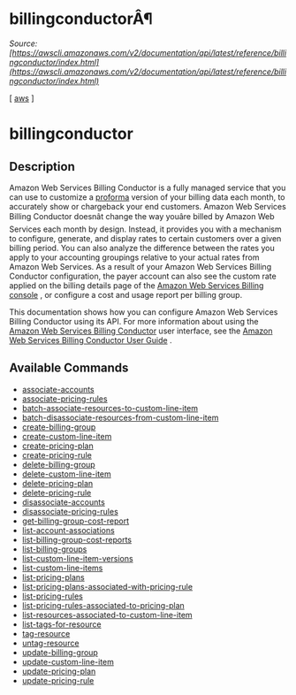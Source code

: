 # billingconductorÂ¶

*Source: [https://awscli.amazonaws.com/v2/documentation/api/latest/reference/billingconductor/index.html](https://awscli.amazonaws.com/v2/documentation/api/latest/reference/billingconductor/index.html)*

[ [aws](https://awscli.amazonaws.com/v2/documentation/api/latest/reference/index.html#cli-aws) ]

# billingconductor

## Description

Amazon Web Services Billing Conductor is a fully managed service that you can use to customize a [proforma](https://docs.aws.amazon.com/billingconductor/latest/userguide/understanding-eb.html#eb-other-definitions) version of your billing data each month, to accurately show or chargeback your end customers. Amazon Web Services Billing Conductor doesnât change the way youâre billed by Amazon Web Services each month by design. Instead, it provides you with a mechanism to configure, generate, and display rates to certain customers over a given billing period. You can also analyze the difference between the rates you apply to your accounting groupings relative to your actual rates from Amazon Web Services. As a result of your Amazon Web Services Billing Conductor configuration, the payer account can also see the custom rate applied on the billing details page of the [Amazon Web Services Billing console](https://console.aws.amazon.com/billing) , or configure a cost and usage report per billing group.

This documentation shows how you can configure Amazon Web Services Billing Conductor using its API. For more information about using the [Amazon Web Services Billing Conductor](https://console.aws.amazon.com/billingconductor/) user interface, see the [Amazon Web Services Billing Conductor User Guide](https://docs.aws.amazon.com/billingconductor/latest/userguide/what-is-billingconductor.html) .

## Available Commands

- [associate-accounts](https://awscli.amazonaws.com/v2/documentation/api/latest/reference/billingconductor/associate-accounts.html)
- [associate-pricing-rules](https://awscli.amazonaws.com/v2/documentation/api/latest/reference/billingconductor/associate-pricing-rules.html)
- [batch-associate-resources-to-custom-line-item](https://awscli.amazonaws.com/v2/documentation/api/latest/reference/billingconductor/batch-associate-resources-to-custom-line-item.html)
- [batch-disassociate-resources-from-custom-line-item](https://awscli.amazonaws.com/v2/documentation/api/latest/reference/billingconductor/batch-disassociate-resources-from-custom-line-item.html)
- [create-billing-group](https://awscli.amazonaws.com/v2/documentation/api/latest/reference/billingconductor/create-billing-group.html)
- [create-custom-line-item](https://awscli.amazonaws.com/v2/documentation/api/latest/reference/billingconductor/create-custom-line-item.html)
- [create-pricing-plan](https://awscli.amazonaws.com/v2/documentation/api/latest/reference/billingconductor/create-pricing-plan.html)
- [create-pricing-rule](https://awscli.amazonaws.com/v2/documentation/api/latest/reference/billingconductor/create-pricing-rule.html)
- [delete-billing-group](https://awscli.amazonaws.com/v2/documentation/api/latest/reference/billingconductor/delete-billing-group.html)
- [delete-custom-line-item](https://awscli.amazonaws.com/v2/documentation/api/latest/reference/billingconductor/delete-custom-line-item.html)
- [delete-pricing-plan](https://awscli.amazonaws.com/v2/documentation/api/latest/reference/billingconductor/delete-pricing-plan.html)
- [delete-pricing-rule](https://awscli.amazonaws.com/v2/documentation/api/latest/reference/billingconductor/delete-pricing-rule.html)
- [disassociate-accounts](https://awscli.amazonaws.com/v2/documentation/api/latest/reference/billingconductor/disassociate-accounts.html)
- [disassociate-pricing-rules](https://awscli.amazonaws.com/v2/documentation/api/latest/reference/billingconductor/disassociate-pricing-rules.html)
- [get-billing-group-cost-report](https://awscli.amazonaws.com/v2/documentation/api/latest/reference/billingconductor/get-billing-group-cost-report.html)
- [list-account-associations](https://awscli.amazonaws.com/v2/documentation/api/latest/reference/billingconductor/list-account-associations.html)
- [list-billing-group-cost-reports](https://awscli.amazonaws.com/v2/documentation/api/latest/reference/billingconductor/list-billing-group-cost-reports.html)
- [list-billing-groups](https://awscli.amazonaws.com/v2/documentation/api/latest/reference/billingconductor/list-billing-groups.html)
- [list-custom-line-item-versions](https://awscli.amazonaws.com/v2/documentation/api/latest/reference/billingconductor/list-custom-line-item-versions.html)
- [list-custom-line-items](https://awscli.amazonaws.com/v2/documentation/api/latest/reference/billingconductor/list-custom-line-items.html)
- [list-pricing-plans](https://awscli.amazonaws.com/v2/documentation/api/latest/reference/billingconductor/list-pricing-plans.html)
- [list-pricing-plans-associated-with-pricing-rule](https://awscli.amazonaws.com/v2/documentation/api/latest/reference/billingconductor/list-pricing-plans-associated-with-pricing-rule.html)
- [list-pricing-rules](https://awscli.amazonaws.com/v2/documentation/api/latest/reference/billingconductor/list-pricing-rules.html)
- [list-pricing-rules-associated-to-pricing-plan](https://awscli.amazonaws.com/v2/documentation/api/latest/reference/billingconductor/list-pricing-rules-associated-to-pricing-plan.html)
- [list-resources-associated-to-custom-line-item](https://awscli.amazonaws.com/v2/documentation/api/latest/reference/billingconductor/list-resources-associated-to-custom-line-item.html)
- [list-tags-for-resource](https://awscli.amazonaws.com/v2/documentation/api/latest/reference/billingconductor/list-tags-for-resource.html)
- [tag-resource](https://awscli.amazonaws.com/v2/documentation/api/latest/reference/billingconductor/tag-resource.html)
- [untag-resource](https://awscli.amazonaws.com/v2/documentation/api/latest/reference/billingconductor/untag-resource.html)
- [update-billing-group](https://awscli.amazonaws.com/v2/documentation/api/latest/reference/billingconductor/update-billing-group.html)
- [update-custom-line-item](https://awscli.amazonaws.com/v2/documentation/api/latest/reference/billingconductor/update-custom-line-item.html)
- [update-pricing-plan](https://awscli.amazonaws.com/v2/documentation/api/latest/reference/billingconductor/update-pricing-plan.html)
- [update-pricing-rule](https://awscli.amazonaws.com/v2/documentation/api/latest/reference/billingconductor/update-pricing-rule.html)